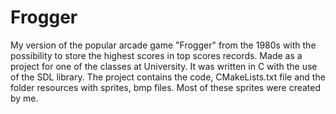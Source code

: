 # Frogger

My version of the popular arcade game "Frogger" from the 1980s with the possibility to store the highest scores in top scores records.  Made as a project for one of the classes at University. It was written in C with the use of the SDL library.
The project contains the code, CMakeLists.txt file and the folder resources with sprites, bmp files. Most of these sprites were created by me.
